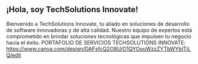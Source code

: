 ## ¡Hola, soy TechSolutions Innovate!
Bienvenido a TechSolutions Innovate, tu aliado en soluciones de desarrollo de software innovadoras y de alta calidad. 
Nuestro equipo de expertos está comprometido en brindar soluciones tecnológicas que impulsen tu negocio hacia el éxito.
PORTAFOLIO DE SERVICIOS TECHSOLUTIONS INNOVATE: https://www.canva.com/design/DAFsfcQ2O8U/O1QYOouWzzZYTbWYblTiLQ/edit
